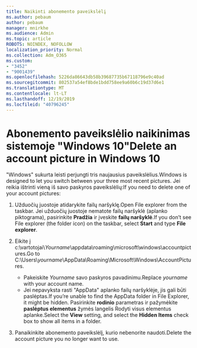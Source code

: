 ```yaml
---
title: Naikinti abonemento paveikslėlį
ms.author: pebaum
author: pebaum
manager: mnirkhe
ms.audience: Admin
ms.topic: article
ROBOTS: NOINDEX, NOFOLLOW
localization_priority: Normal
ms.collection: Adm_O365
ms.custom:
- "3452"
- "9001439"
ms.openlocfilehash: 5226da86643db58b39687735b67118796e9c40ad
ms.sourcegitcommit: 802537a54ef8bde1bdd758ee9a60b6c19d37d6e1
ms.translationtype: MT
ms.contentlocale: lt-LT
ms.lasthandoff: 12/19/2019
ms.locfileid: "40796245"
---
```

# <a name="delete-an-account-picture-in-windows-10"></a><span data-ttu-id="3cff2-102">Abonemento paveikslėlio naikinimas sistemoje "Windows 10"</span><span class="sxs-lookup"><span data-stu-id="3cff2-102">Delete an account picture in Windows 10</span></span>

<span data-ttu-id="3cff2-103">"Windows" sukurta leisti perjungti tris naujausius paveikslėlius.</span><span class="sxs-lookup"><span data-stu-id="3cff2-103">Windows is designed to let you switch between your three most recent pictures.</span></span> <span data-ttu-id="3cff2-104">Jei reikia ištrinti vieną iš savo paskyros paveikslėlių:</span><span class="sxs-lookup"><span data-stu-id="3cff2-104">If you need to delete one of your account pictures:</span></span>

1. <span data-ttu-id="3cff2-105">Užduočių juostoje atidarykite failų naršyklę.</span><span class="sxs-lookup"><span data-stu-id="3cff2-105">Open File explorer from the taskbar.</span></span> <span data-ttu-id="3cff2-106">Jei užduočių juostoje nematote failų naršyklė (aplanko piktograma), pasirinkite **Pradžia** ir įveskite **failų naršyklė**.</span><span class="sxs-lookup"><span data-stu-id="3cff2-106">If you don’t see File explorer (the folder icon) on the taskbar, select **Start** and type **File explorer**.</span></span>

2. <span data-ttu-id="3cff2-107">Eikite į c:\vartotojai\\*Yourname*\appdata\roaming\microsoft\windows\accountpictures.</span><span class="sxs-lookup"><span data-stu-id="3cff2-107">Go to C:\Users\\*yourname*\AppData\Roaming\Microsoft\Windows\AccountPictures.</span></span> 
    - <span data-ttu-id="3cff2-108">Pakeiskite *Yourname* savo paskyros pavadinimu.</span><span class="sxs-lookup"><span data-stu-id="3cff2-108">Replace *yourname* with your account name.</span></span>
    - <span data-ttu-id="3cff2-109">Jei nepavyksta rasti "AppData" aplanko failų naršyklėje, jis gali būti paslėptas.</span><span class="sxs-lookup"><span data-stu-id="3cff2-109">If you’re unable to find the AppData folder in File Explorer, it might be hidden.</span></span> <span data-ttu-id="3cff2-110">Pasirinkite **rodinio** parametras ir pažymėkite **paslėptus elementus** žymės langelis Rodyti visus elementus aplanke.</span><span class="sxs-lookup"><span data-stu-id="3cff2-110">Select the **View** setting, and select the **Hidden Items** check box to show all items in a folder.</span></span>

3. <span data-ttu-id="3cff2-111">Panaikinkite abonemento paveikslėlį, kurio nebenorite naudoti.</span><span class="sxs-lookup"><span data-stu-id="3cff2-111">Delete the account picture you no longer want to use.</span></span>
 
 